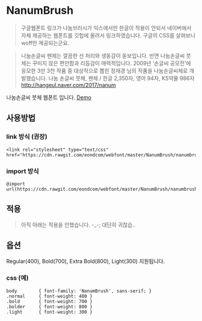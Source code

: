 # NanumBrush
> 구글웹폰트 링크가 나눔브러시가 익스에서만 한글이 적용이 안되서 네이버에서 자체 제공하는 웹폰트를 깃헙에 올려서 링크하였습니다. 구글의 CSS를 살펴보니 woff만 제공되는군요.

> 나눔손글씨 펜체는 깔끔한 선 처리와 생동감이 돋보입니다. 반면 나눔손글씨 붓체는 꾸미지 않은 편안함과 리듬감이 매력적입니다. 2009년 ‘손글씨 공모전’에 응모한 3만 3천 작품 중 대상작으로 뽑힌 정재경 님의 작품을 나눔손글씨체로 개발했습니다. 나눔 손글씨 붓체, 펜체 / 한글 2,350자, 영어 94자, KS약물 986자 http://hangeul.naver.com/2017/nanum

나눔손글씨 붓체 웹폰트 입니다.
[Demo](https://codepen.io/eond/pen/xYjwNg)

## 사용방법

### link 방식 (권장)
	<link rel="stylesheet" type="text/css" href="https://cdn.rawgit.com/eondcom/webfont/master/NanumBrush/nanumbrush.css">

### import 방식
	@import url(https://cdn.rawgit.com/eondcom/webfont/master/NanumBrush/nanumbrush.css);

## 적용
> 아직 아래는 적용을 안했습니다. -_-; 대단히 귀찮습..

## 옵션
Regular(400), Bold(700), Extra Bold(800), Light(300) 지원됩니다.

### css (예)
	body		{ font-family: 'NanumBrush', sans-serif; }
	.normal		{ font-weight: 400 }
	.bold		{ font-weight: 700 }
	.bolder		{ font-weight: 800 }
	.light		{ font-weight: 300 }
